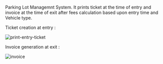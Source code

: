 Parking Lot Managemnt System.
It prints ticket at the time of entry and invoice at the time of exit after fees calculation based upon entry time and Vehicle type.

Ticket creation at entry :

![print-entry-ticket](https://github.com/sanakamal1405/ParkingLot/assets/61350623/74d03a2e-e29b-48b1-a09b-90d66add85da)


Invoice generation at exit :

![invoice](https://github.com/sanakamal1405/ParkingLot/assets/61350623/39c943de-a497-4b5f-84fe-b23848e90f21)

